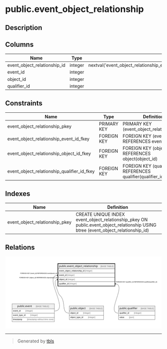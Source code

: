 # public.event_object_relationship

## Description

## Columns

| Name                         | Type    | Default                                                                         | Nullable | Children | Parents                                 | Comment |
|------------------------------|---------|---------------------------------------------------------------------------------|----------|----------|-----------------------------------------|---------|
| event_object_relationship_id | integer | nextval('event_object_relationship_event_object_relationship_id_seq'::regclass) | false    |          |                                         |         |
| event_id                     | integer |                                                                                 | false    |          | [public.event](public.event.md)         |         |
| object_id                    | integer |                                                                                 | false    |          | [public.object](public.object.md)       |         |
| qualifier_id                 | integer |                                                                                 | false    |          | [public.qualifier](public.qualifier.md) |         |

## Constraints

| Name                                        | Type        | Definition                                                    |
|---------------------------------------------|-------------|---------------------------------------------------------------|
| event_object_relationship_pkey              | PRIMARY KEY | PRIMARY KEY (event_object_relationship_id)                    |
| event_object_relationship_event_id_fkey     | FOREIGN KEY | FOREIGN KEY (event_id) REFERENCES event(event_id)             |
| event_object_relationship_object_id_fkey    | FOREIGN KEY | FOREIGN KEY (object_id) REFERENCES object(object_id)          |
| event_object_relationship_qualifier_id_fkey | FOREIGN KEY | FOREIGN KEY (qualifier_id) REFERENCES qualifier(qualifier_id) |

## Indexes

| Name                           | Definition                                                                                                                        |
|--------------------------------|-----------------------------------------------------------------------------------------------------------------------------------|
| event_object_relationship_pkey | CREATE UNIQUE INDEX event_object_relationship_pkey ON public.event_object_relationship USING btree (event_object_relationship_id) |

## Relations

![er](public.event_object_relationship.svg)

---

> Generated by [tbls](https://github.com/k1LoW/tbls)
